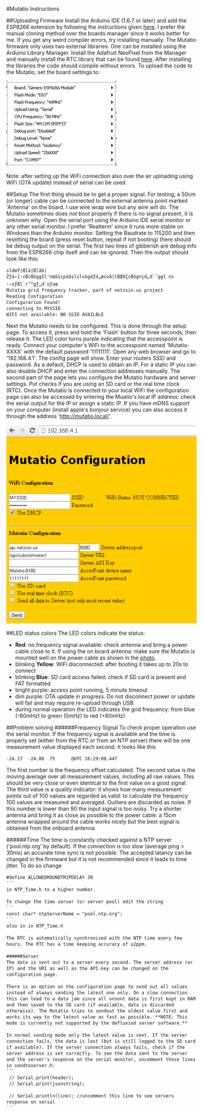 #Mutatio Instructions

##Uploading Firmware
Install the Arduino IDE (1.6.7 or later) and add the ESP8266 extension by following the instructions given [here](https://github.com/esp8266/Arduino). I prefer the manual cloning method over the boards manager since it works better for me. If you get any weird compiler errors, try installing manually.
The Mutatio firmware only uses two external libraries. One can be installed using the Arduino Library Manager. Install the Adafruit NeoPixel from the Manager and manually install the RTC library that can be found [here](https://github.com/Makuna/Rtc).
After installing the libraries the code should compile without errors.
To upload the code to the Mutatio, set the board settings to:

![settings](/Hardware/Mutatio/Pictures/uploadsettings.jpg)

Note: after setting up the WiFi connection also over the air uploading using WiFi (OTA update) instead of serial can be used.

##Setup
The first thing should be to get a proper signal. For testing, a 50cm (or longer) cable can be connected to the external antenna point marked 'Antenna' on the board. I use wire wrap wire but any wire will do. The Mutatio sometimes does not boot properly if there is no signal present, it is unknown why.
Open the serial port using the Arduino IDE serial monitor or any other serial monitor. I prefer 'Realterm' since it runs more stable on Windows than the Arduino monitor. Setting the Baudrate to 115200 and then resetting the board (press reset button, repeat if not booting) there should be debug output on the serial. The first two lines of gibberish are debug info from the ESP8266 chip itself and can be ignored.
Then the output should look like this:
```
sldœŸ|Œlà|Œläb|Žƒä›{›cŒcŒòggžl'nœãìcpä$slslxògàƒd„œcoâ|lŒŒ‡ÇcŒógnçd„d`˜ggl ns
››oƒŒl`r’“gƒ„d`üƒoœ                                                             
Mutatio grid frequency tracker, part of netzsin.us project                      
Reading Configuration                                                           
Configurarion Found!                                                            
connecting to MYSSID                                                            
WIFI not available: NO SSID AVAILBLE  
```
Next the Mutatio needs to be configured. This is done through the setup page. To access it, press and hold the 'Flash' button for three seconds, then release it. The LED color turns purple indicating that the accesspoint is ready. Connect your computer's WiFi to the accesspoint named 'Mutatio-XXXX' with the default password '11111111'. Open any web browser and go to '192.168.4.1'. The config page will show. Enter your routers SSID and password. As a default, DHCP is used to obtain an IP. For a static IP you can also disable DHCP and enter the connection addresses manually.
The second part of the page lets you configure the Mutatio hardware and server settings. Put checks if you are using an SD card or the real time clock (RTC).
Once the Mutatio is connected to your local WiFi the configuration page can also be accessed by entering the Muatio's local IP address: check the serial output for the IP or assign a static IP. If you have mDNS support on your computer (install apple's bonjour service) you can also access it through the address 'http://mutatio.local/'.

![settings](/Hardware/Mutatio/Pictures/configpage.PNG)

##LED status colors
The LED colors indicate the status:
- **Red**: no frequency signal available: check antenna and bring a power cable close to it. If using the on board antenna: make sure the Mutatio is mounted well on the power cable as shown in the [photo](Hardware/Mutatio/Pictures/Mutatio_REV1_finished_backview.jpg).
- blinking **Yellow**: WiFi disconnected: after booting it takes up to 20s to connect
- blinking **Blue**: SD card access failed: check if SD card is present and FAT formatted 
- bright purple: access point running, 5 minute timeout 
- dim purple: OTA update in progress. Do not disconnect power or update will fail and may require re-upload through USB
- during normal operation the LED indicates the grid frequency: from blue (-60mHz) to green (0mHz) to red (+60mHz)

##Problem solving
######Frequency Signal
To check proper operation use the serial monitor. If the frequency signal is available and the time is properly set (either from the RTC or from an NTP server) there will be one measurement value displayed each second. It looks like this
```
-24.17  -24.08  75      @UTC 16:29:08.447  
```
The first number is the frequency offset calculated. The second value is the moving average over all measurement values, including all raw values. This should be very close or even identical to the first value on a good signal. The third value is a quality indicator: it shows how many measurement points out of 100 values are regarded as valid: to calculate the frequency 100 values are measured and averaged. Outliers are discarded as noise. If this number is lower than 90 the input signal is too noisy. Try a shorter antenna and bring it as close as possible to the power cable: a 15cm antenna wrapped around the cable works nicely but the best signal is obtained from the onboard antenna.

######Time
The time is constantly checked against a NTP server ('pool.ntp.org' by default). If the connection is too slow (average ping > 30ms) an accurate time sync is not possible. The accepted latancy can be changed in the firmware but it is not recommended since it leads to time jitter. To do so change 
````
#define ALLOWEDROUNDTRIPDELAY 30
```
in NTP_Time.h to a higher number.

To change the time server (or server pool) edit the string 
```
const char* ntpServerName = "pool.ntp.org";
```
also in in NTP_Time.h

The RTC is automatically synchronized with the NTP time every few hours. The RTC has a time keeping accuracy of ±2ppm.

######Server 
The data is sent out to a server every second. The server address (or IP) and the URI as well as the API-key can be changed on the configuration page.

There is an option on the configuration page to send out all values instead of always sending the latest one only. On a slow connection this can lead to a data jam since all unsent data is first kept in RAM and then saved to the SD card (if available, data is discarded otherwise). The Mutatio tries to sendout the oldest value first and works its way to the latest value as fast as possible. **NOTE: This mode is currently not supported by the defluxiod server software.**

In normal sending mode only the latest value is sent. If the server connection fails, the data is lost (but is still logged to the SD card if available). If the server connection always fails, check if the server address is set correctly. To see the data sent to the server and the server's response on the serial monitor, uncomment these lines in sendtoserver.h:
```
 // Serial.print(header);
 // Serial.print(jsonstring);
 
 // Serial.println(line); //uncomment this line to see servers response on serial
```
